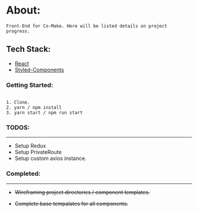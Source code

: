 # About:
```
Front-End for Co-Make. Here will be listed details on project progress.
```

## Tech Stack:
- [React](https://reactjs.org/)
- [Styled-Components](https://www.styled-components.com/)

### Getting Started:
```

1. Clone.
2. yarn / npm install
3. yarn start / npm run start
```

### TODOS:
---
- Setup Redux
- Setup PrivateRoute
- Setup custom axios instance.

### Completed:
---
- ~~Wireframing project directories / component templates.~~

- ~~Complete base tempalates for all components.~~